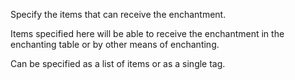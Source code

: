 Specify the items that can receive the enchantment.

Items specified here will be able to receive the enchantment in the enchanting table or
by other means of enchanting.

Can be specified as a list of items or as a single tag.
